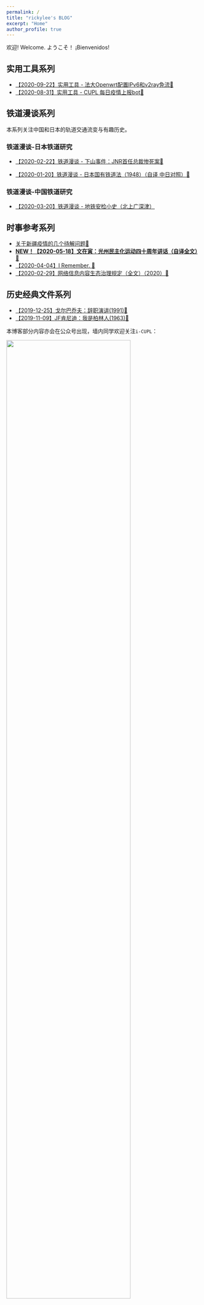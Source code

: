 ```yaml
---
permalink: /
title: "rickylee's BLOG"
excerpt: "Home"
author_profile: true
---
```

欢迎!  Welcome.  ようこそ！ ¡Bienvenidos!
        
## 实用工具系列

* [【2020-09-22】实用工具 - 法大Openwrt配置IPv6和v2ray免流🔗](posts/2020/09/blog-post-3/)
* [【2020-08-31】实用工具 - CUPL 每日疫情上报bot🔗](posts/2020/08/blog-post-2/) 
        
## 铁道漫谈系列
        
本系列关注中国和日本的轨道交通流变与有趣历史。

### 铁道漫谈-日本铁道研究
* [【2020-02-22】铁道漫谈 - 下山事件：JNR首任总裁惨死案🔗](posts/2020/02/blog-post-2/) </p>
* [【2020-01-20】铁道漫谈 - 日本国有铁道法（1948）（自译 中日对照）🔗](posts/2020/01/blog-post-3/)  </p>

### 铁道漫谈-中国铁道研究
* [【2020-03-20】铁道漫谈 - 地铁安检小史（北上广深津）](posts/2020/03/blog-post-1/) 
                
## 时事参考系列
* [关于新疆疫情的几个待解问题🔗](posts/2020/08/blog-post-1/) 
* [**NEW！【2020-05-18】文在寅：光州民主化运动四十周年讲话（自译全文）🔗**](posts/2020/05/blog-post-1/) 
* [【2020-04-04】I Remember. 🔗](posts/2020/04/blog-post-7/) 
* [【2020-02-29】网络信息内容生态治理规定（全文）（2020）🔗](posts/2020/02/blog-post-6/) 
        
## 历史经典文件系列</h2>
* [【2019-12-25】戈尔巴乔夫：辞职演讲(1991)🔗](posts/2019/12/blog-post-5/) 
* [【2019-11-09】JF肯尼迪：我是柏林人(1963)🔗](posts/2019/11/blog-post-4/) 

本博客部分内容亦会在公众号出现，墙内同学欢迎关注`i-CUPL`：

<img src="https://s1.ax1x.com/2020/03/28/Gkh3SU.png" width="80%" height="80%" >
